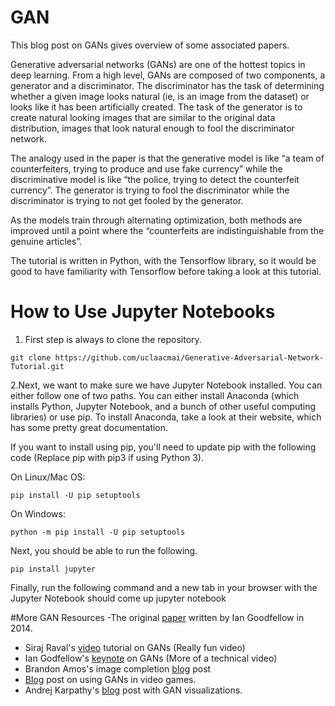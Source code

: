 # GAN

This blog post on GANs gives overview of some associated papers.

Generative adversarial networks (GANs) are one of the hottest topics in deep learning. From a high level, GANs are composed of two components, a generator and a discriminator. The discriminator has the task of determining whether a given image looks natural (ie, is an image from the dataset) or looks like it has been artificially created. The task of the generator is to create natural looking images that are similar to the original data distribution, images that look natural enough to fool the discriminator network.

The analogy used in the paper is that the generative model is like “a team of counterfeiters, trying to produce and use fake currency” while the discriminative model is like “the police, trying to detect the counterfeit currency”. The generator is trying to fool the discriminator while the discriminator is trying to not get fooled by the generator.

As the models train through alternating optimization, both methods are improved until a point where the “counterfeits are indistinguishable from the genuine articles”.

The tutorial is written in Python, with the Tensorflow library, so it would be good to have familiarity with Tensorflow before taking a look at this tutorial.

# How to Use Jupyter Notebooks

1. First step is always to clone the repository.
```
git clone https://github.com/uclaacmai/Generative-Adversarial-Network-Tutorial.git
```
2.Next, we want to make sure we have Jupyter Notebook installed. You can either follow one of two paths. You can either install Anaconda (which installs Python, Jupyter Notebook, and a bunch of other useful computing libraries) or use pip.
To install Anaconda, take a look at their website, which has some pretty great documentation.

If you want to install using pip, you'll need to update pip with the following code (Replace pip with pip3 if using Python 3).

On Linux/Mac OS:
```
pip install -U pip setuptools
```
On Windows:
```
python -m pip install -U pip setuptools
```
Next, you should be able to run the following.
```
pip install jupyter
```
Finally, run the following command and a new tab in your browser with the Jupyter Notebook should come up
jupyter notebook

#More GAN Resources
-The original [paper](https://arxiv.org/pdf/1406.2661.pdf) written by Ian Goodfellow in 2014.
- Siraj Raval's [video](https://www.youtube.com/watch?v=deyOX6Mt_As) tutorial on GANs (Really fun video)
- Ian Godfellow's [keynote](https://channel9.msdn.com/Events/Neural-Information-Processing-Systems-Conference/Neural-Information-Processing-Systems-Conference-NIPS-2016/Generative-Adversarial-Networks) on GANs (More of a technical video)
- Brandon Amos's image completion [blog](https://bamos.github.io/2016/08/09/deep-completion/) post
- [Blog](https://medium.com/@ageitgey/abusing-generative-adversarial-networks-to-make-8-bit-pixel-art-e45d9b96cee7) post on using GANs in video games.
- Andrej Karpathy's [blog](https://cs.stanford.edu/people/karpathy/gan/) post with GAN visualizations.

